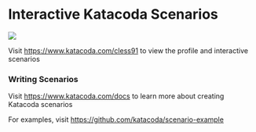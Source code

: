 # Interactive Katacoda Scenarios

[![](http://shields.katacoda.com/katacoda/cless91/count.svg)](https://www.katacoda.com/cless91 "Get your profile on Katacoda.com")

Visit https://www.katacoda.com/cless91 to view the profile and interactive scenarios

### Writing Scenarios
Visit https://www.katacoda.com/docs to learn more about creating Katacoda scenarios

For examples, visit https://github.com/katacoda/scenario-example
